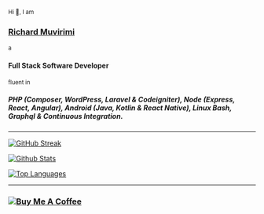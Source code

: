 <sup>Hi :wave:, I am</sup>
    
### [Richard Muvirimi](https://richard.co.zw)

<sub>a</sub>

#### Full Stack Software Developer

<sup>fluent in</sup>

##### PHP (Composer, WordPress, Laravel & Codeigniter), Node (Express, React, Angular), Android (Java, Kotlin & React Native), Linux Bash, Graphql & Continuous Integration.
---

[![GitHub Streak](https://github-readme-streak-stats.herokuapp.com/?user=richard-muvirimi&theme=radical)](https://github.com/richard-muvirimi)

[![Github Stats](https://github-readme-stats.vercel.app/api?username=richard-muvirimi&count_private=true&show_icons=true&theme=radical)](https://github.com/richard-muvirimi)

[![Top Languages](https://github-readme-stats.vercel.app/api/top-langs/?username=richard-muvirimi&count_private=true&layout=compact&theme=radical)](https://github.com/richard-muvirimi)

---

### [![Buy Me A Coffee](https://img.shields.io/badge/-Buy%20Me%20A%20Coffee-000?&logo=buymeacoffee)](https://buymeacoffee.com/fpjyrXk)
